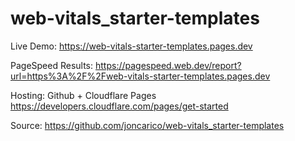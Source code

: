 # web-vitals_starter-templates

Live Demo: https://web-vitals-starter-templates.pages.dev

PageSpeed Results: https://pagespeed.web.dev/report?url=https%3A%2F%2Fweb-vitals-starter-templates.pages.dev

Hosting: Github + Cloudflare Pages https://developers.cloudflare.com/pages/get-started

Source: https://github.com/joncarico/web-vitals_starter-templates
